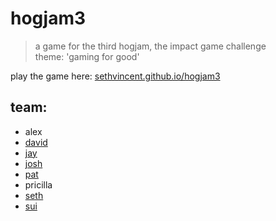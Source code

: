 # hogjam3
> a game for the third hogjam, the impact game challenge  
> theme: 'gaming for good'

play the game here: [sethvincent.github.io/hogjam3](http://sethvincent.github.io/hogjam3/)

## team:
- alex
- [david](https://github.com/cloud5six)
- [jay](https://github.com/watchtheblur)
- [josh](https://github.com/jgerrish)
- [pat](https://github.com/ptressel)
- pricilla
- [seth](https://github.com/sethvincent)
- [sui](https://github.com/suisea)